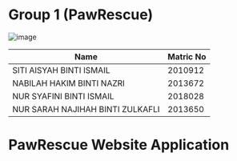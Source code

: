 # Group 1 (PawRescue)
![image](https://user-images.githubusercontent.com/68623558/208113691-bed9d42b-b80d-4f56-ad6a-267b16bbd31f.png) 

| Name                                                              |  Matric No    |
| -------------                                                     | ------------- |
| SITI AISYAH BINTI ISMAIL                                          |   2010912     |
| NABILAH HAKIM BINTI NAZRI                                         |   2013672     |
| NUR SYAFINI BINTI ISMAIL                                          |   2018028     |
| NUR SARAH NAJIHAH BINTI ZULKAFLI                                  |   2013650     |


# PawRescue Website Application
